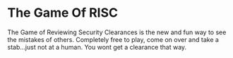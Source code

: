# The Game Of RISC

The Game of Reviewing Security Clearances is the new and fun way to see the mistakes of others. Completely free to play, come on over and take a stab...just not at a human. You wont get a clearance that way.
